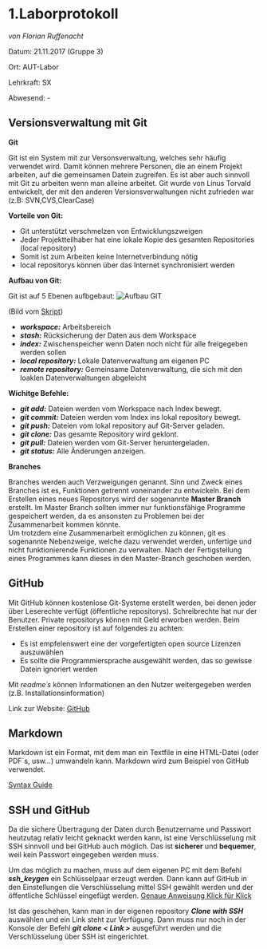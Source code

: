 # **1.Laborprotokoll** 
*von Florian Ruffenacht*

Datum: 21.11.2017 (Gruppe 3)

Ort: AUT-Labor

Lehrkraft: SX

Abwesend: -


## **Versionsverwaltung mit Git**

**Git**

Git ist ein System mit zur Versonsverwaltung, welches sehr häufig verwendet wird. Damit können mehrere Personen,
die an einem Projekt arbeiten, auf die gemeinsamen Datein zugreifen. Es ist aber auch sinnvoll mit Git zu arbeiten
wenn man alleine arbeitet. Git wurde von Linus Torvald entwickelt, der mit den anderen Versionsverwaltungen nicht 
zufrieden war (z.B: SVN,CVS,ClearCase)

**Vorteile von Git:**
 
* Git unterstützt verschmelzen von Entwicklungszweigen
 * Jeder Projektteilhaber hat eine lokale Kopie des gesamten Repositories (local repository)
* Somit ist zum Arbeiten keine Internetverbindung nötig
* local repositorys können über das Internet synchronisiert werden

**Aufbau von Git:**

Git ist auf 5 Ebenen aufbgebaut:
![Aufbau GIT](https://github.com/HTLMechatronics/m14-la1-sx/blob/rufflm14/Bild1.png)

(Bild vom [Skript](https://www.htl-mechatronik.at/e-books/sx/html/git/git.html))

* __*workspace:*__ Arbeitsbereich
* __*stash:*__ Rücksicherung der Daten aus dem Workspace
* __*index:*__ Zwischenspeicher wenn Daten noch nicht für alle freigegeben werden sollen
* __*local repository:*__ Lokale Datenverwaltung am eigenen PC
* __*remote repository:*__ Gemeinsame Datenverwaltung, die sich mit den loaklen Datenverwaltungen abgeleicht

**Wichitge Befehle:**

* __*git add:*__ Dateien werden vom Workspace nach Index bewegt.
* __*git commit:*__ Dateien werden vom Index ins lokal repository bewegt.
* __*git push:*__ Dateien vom lokal repository auf Git-Server geladen.
* __*git clone:*__ Das gesamte Repository wird geklont.
* __*git pull:*__ Dateien werden vom Git-Server heruntergeladen.
* __*git status:*__ Alle Änderungen anzeigen.

**Branches**

Branches werden auch Verzweigungen genannt. Sinn und Zweck eines Branches ist es, Funktionen getrennt voneinander zu entwickeln. Bei dem Erstellen eines neues Repositorys wird der sogenannte **Master Branch** erstellt. Im Master Branch sollten immer nur funktionsfähige Programme gespeichert werden, da es ansonsten zu Problemen bei der Zusammenarbeit kommen könnte.  
Um trotzdem eine Zusammenarbeit ermöglichen zu können, git es sogenannte Nebenzweige, welche dazu verwendet werden, unfertige und nicht funktionierende Funktionen zu verwalten. Nach der Fertigstellung eines Programmes kann dieses in den Master-Branch geschoben werden.


## **GitHub**

Mit GitHub können kostenlose Git-Systeme erstellt werden, bei denen jeder über Leserechte verfügt (öffentliche repositorys).
Schreibrechte hat nur der Benutzer. Private repositorys können mit Geld erworben werden. Beim Erstellen einer repository 
ist auf folgendes zu achten:
* Es ist empfelenswert eine der vorgefertigten open source Lizenzen auszuwählen
* Es sollte die Programmiersprache ausgewählt werden, das so gewisse Datein ignoriert werden

Mit *readme´s* können Informationen an den Nutzer weitergegeben werden (z.B. Installationsinformation)

Link zur Website: [GitHub](https://github.com/)


## **Markdown**

Markdown ist ein Format, mit dem man ein Textfile in eine HTML-Datei (oder PDF´s, usw...)  umwandeln kann. Markdown wird zum Beispiel 
von GitHub verwendet. 

[Syntax Guide](https://guides.github.com/features/mastering-markdown/)

## **SSH und GitHub**

Da die sichere Übertragung der Daten durch Benutzername und Passwort heutzutag relativ leicht geknackt werden kann, ist eine Verschlüsselung mit SSH sinnvoll und bei GitHub auch möglich. Das ist **sicherer** und **bequemer**, weil kein Passwort eingegeben 
werden muss. 

Um das möglich zu machen, muss auf dem eigenen PC mit dem Befehl __*ssh_keygen*__ ein Schlüsselpaar erzeugt werden. Dann kann auf GitHub in den Einstellungen die Verschlüsselung mittel SSH gewählt werden und der öffentliche Schlüssel eingefügt werden. [Genaue Anweisung Klick für Klick](https://help.github.com/articles/adding-a-new-ssh-key-to-your-github-account/)

Ist das geschehen, kann man in der eigenen repository __*Clone with SSH*__ auswählen und ein Link steht zur Verfügung. Dann muss nur noch in der Konsole der Befehl __*git clone < Link >*__ ausgeführt werden und die Verschlüsselung über SSH ist eingerichtet.


